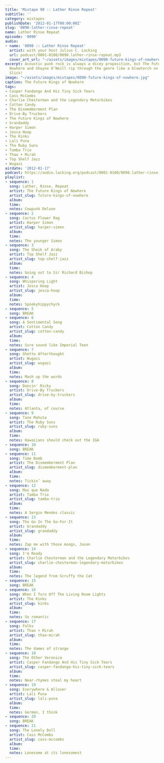 ```yaml
---
title: 'Mixtape 90 :: Lather Rinse Repeat'
subtitle: ''
category: mixtapes
publishDate: '2012-01-17T00:00:00Z'
slug: '0090-lather-rinse-repeat'
name: Lather Rinse Repeat
episode: '0090'
audio:
- name: '0090 :: Lather Rinse Repeat'
  artist: with your host Julius C. Lacking
  url: podcast/0001-0100/0090.lather-rinse-repeat.mp3
  cover_art_url: "~/assets/images/mixtapes/0090-future-kings-of-nowhere.jpg"
excerpt: Acoustic punk rock is always a dicey proposition, but The Future Kings of
  Nowhere and Shayne O’Neill rip through the genre like a blowtorch on toilet paper.
  Slick!
image: "~/assets/images/mixtapes/0090-future-kings-of-nowhere.jpg"
caption: The Future Kings of Nowhere
tags:
- Casper Fandango And His Tiny Sick Tears
- Cass McCombs
- Charlie Chesterman and the Legendary Motorbikes
- Cotton Candy
- The Dismemberment Plan
- Drive-By Truckers
- The Future Kings of Nowhere
- Grandaddy
- Harper Simon
- Jesca Hoop
- The Kinks
- Lali Puna
- The Ruby Suns
- Tamba Trio
- Thao + Mirah
- Top Shelf Jazz
- Wugazi
airdate: '2012-01-17'
podcast: https://audio.lacking.org/podcast/0001-0100/0090.lather-rinse-repeat.mp3
playlist:
- sequence: 1
  song: Lather, Rinse, Repeat
  artist: The Future Kings of Nowhere
  artist_slug: future-kings-of-nowhere
  album:
  time:
  notes: Cowpunk Deluxe
- sequence: 2
  song: Cactus Flower Rag
  artist: Harper Simon
  artist_slug: harper-simon
  album:
  time:
  notes: The younger Simon
- sequence: 3
  song: The Sheik of Araby
  artist: Top Shelf Jazz
  artist_slug: top-shelf-jazz
  album:
  time:
  notes: Going out to Sir Richard Bishop
- sequence: 4
  song: Whispering Light
  artist: Jesca Hoop
  artist_slug: jesca-hoop
  album:
  time:
  notes: Spookyhippychyck
- sequence: 5
  song: BREAK
- sequence: 6
  song: A Sentimental Song
  artist: Cotton Candy
  artist_slug: cotton-candy
  album:
  time:
  notes: Sure sound like Imperial Teen
- sequence: 7
  song: Ghetto Afterthought
  artist: Wugazi
  artist_slug: wugazi
  album:
  time:
  notes: Mash up the words
- sequence: 8
  song: Dancin' Ricky
  artist: Drive-By Truckers
  artist_slug: drive-by-truckers
  album:
  time:
  notes: Atlanta, of course
- sequence: 9
  song: Tane Mahuta
  artist: The Ruby Suns
  artist_slug: ruby-suns
  album:
  time:
  notes: Hawaiians should check out the IGA
- sequence: 10
  song: BREAK
- sequence: 11
  song: Time Bomb
  artist: The Dismemberment Plan
  artist_slug: dismemberment-plan
  album:
  time:
  notes: Tickin’ away
- sequence: 12
  song: Mas que Nada
  artist: Tamba Trio
  artist_slug: tamba-trio
  album:
  time:
  notes: A Sergio Mendes classic
- sequence: 13
  song: The Go In The Go-For-It
  artist: Grandaddy
  artist_slug: grandaddy
  album:
  time:
  notes: Zap me with those moogs, Jason
- sequence: 14
  song: I'm Ready
  artist: Charlie Chesterman and the Legendary Motorbikes
  artist_slug: charlie-chesterman-legendary-motorbikes
  album:
  time:
  notes: The legend from Scruffy the Cat
- sequence: 15
  song: BREAK
- sequence: 16
  song: When I Turn Off The Living Room Lights
  artist: The Kinks
  artist_slug: kinks
  album:
  time:
  notes: So romantic
- sequence: 17
  song: Folks
  artist: Thao + Mirah
  artist_slug: thao-mirah
  album:
  time:
  notes: The dames of strange
- sequence: 18
  song: The Other Veronica
  artist: Casper Fandango And His Tiny Sick Tears
  artist_slug: casper-fandango-his-tiny-sick-tears
  album:
  time:
  notes: Near-rhymes steal my heart
- sequence: 19
  song: Everywhere & Allover
  artist: Lali Puna
  artist_slug: lali-puna
  album:
  time:
  notes: German, I think
- sequence: 20
  song: BREAK
- sequence: 21
  song: The Lonely Doll
  artist: Cass McCombs
  artist_slug: cass-mccombs
  album:
  time:
  notes: Lonesome at its lonesomest
---
```


